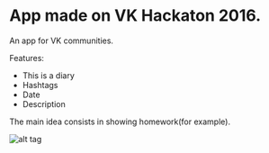 # App made on VK Hackaton 2016.

An app for VK communities.

Features:
- This is a diary
- Hashtags
- Date
- Description


The main idea consists in showing homework(for example).



![alt tag](https://github.com/kekcik/VKHackathon2016/blob/master/img/firstLook.jpg)
